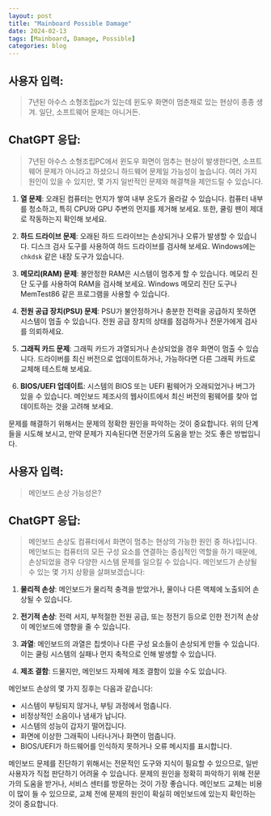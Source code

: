 ```yaml
---
layout: post
title: "Mainboard Possible Damage"
date: 2024-02-13
tags: [Mainboard, Damage, Possible]
categories: blog
---
```


## 사용자 입력:
> 7년된 아수스 소형조립pc가 있는데 윈도우 화면이 멈춘채로 있는 현상이 종종 생겨. 일단, 소프트웨어 문제는 아니거든.

## ChatGPT 응답:
> 7년된 아수스 소형조립PC에서 윈도우 화면이 멈추는 현상이 발생한다면, 소프트웨어 문제가 아니라고 하셨으니 하드웨어 문제일 가능성이 높습니다. 여러 가지 원인이 있을 수 있지만, 몇 가지 일반적인 문제와 해결책을 제안드릴 수 있습니다.

1. **열 문제**: 오래된 컴퓨터는 먼지가 쌓여 내부 온도가 올라갈 수 있습니다. 컴퓨터 내부를 청소하고, 특히 CPU와 GPU 주변의 먼지를 제거해 보세요. 또한, 쿨링 팬이 제대로 작동하는지 확인해 보세요.

2. **하드 드라이브 문제**: 오래된 하드 드라이브는 손상되거나 오류가 발생할 수 있습니다. 디스크 검사 도구를 사용하여 하드 드라이브를 검사해 보세요. Windows에는 `chkdsk` 같은 내장 도구가 있습니다.

3. **메모리(RAM) 문제**: 불안정한 RAM은 시스템이 멈추게 할 수 있습니다. 메모리 진단 도구를 사용하여 RAM을 검사해 보세요. Windows 메모리 진단 도구나 MemTest86 같은 프로그램을 사용할 수 있습니다.

4. **전원 공급 장치(PSU) 문제**: PSU가 불안정하거나 충분한 전력을 공급하지 못하면 시스템이 멈출 수 있습니다. 전원 공급 장치의 상태를 점검하거나 전문가에게 검사를 의뢰하세요.

5. **그래픽 카드 문제**: 그래픽 카드가 과열되거나 손상되었을 경우 화면이 멈출 수 있습니다. 드라이버를 최신 버전으로 업데이트하거나, 가능하다면 다른 그래픽 카드로 교체해 테스트해 보세요.

6. **BIOS/UEFI 업데이트**: 시스템의 BIOS 또는 UEFI 펌웨어가 오래되었거나 버그가 있을 수 있습니다. 메인보드 제조사의 웹사이트에서 최신 버전의 펌웨어를 찾아 업데이트하는 것을 고려해 보세요.

문제를 해결하기 위해서는 문제의 정확한 원인을 파악하는 것이 중요합니다. 위의 단계들을 시도해 보시고, 만약 문제가 지속된다면 전문가의 도움을 받는 것도 좋은 방법입니다.

## 사용자 입력:
> 메인보드 손상 가능성은?

## ChatGPT 응답:
> 메인보드 손상도 컴퓨터에서 화면이 멈추는 현상의 가능한 원인 중 하나입니다. 메인보드는 컴퓨터의 모든 구성 요소를 연결하는 중심적인 역할을 하기 때문에, 손상되었을 경우 다양한 시스템 문제를 일으킬 수 있습니다. 메인보드가 손상될 수 있는 몇 가지 상황을 살펴보겠습니다:

1. **물리적 손상**: 메인보드가 물리적 충격을 받았거나, 물이나 다른 액체에 노출되어 손상될 수 있습니다.

2. **전기적 손상**: 전력 서지, 부적절한 전원 공급, 또는 정전기 등으로 인한 전기적 손상이 메인보드에 영향을 줄 수 있습니다.

3. **과열**: 메인보드의 과열은 칩셋이나 다른 구성 요소들이 손상되게 만들 수 있습니다. 이는 쿨링 시스템의 실패나 먼지 축적으로 인해 발생할 수 있습니다.

4. **제조 결함**: 드물지만, 메인보드 자체에 제조 결함이 있을 수도 있습니다.

메인보드 손상의 몇 가지 징후는 다음과 같습니다:

- 시스템이 부팅되지 않거나, 부팅 과정에서 멈춥니다.
- 비정상적인 소음이나 냄새가 납니다.
- 시스템의 성능이 갑자기 떨어집니다.
- 화면에 이상한 그래픽이 나타나거나 화면이 멈춥니다.
- BIOS/UEFI가 하드웨어를 인식하지 못하거나 오류 메시지를 표시합니다.

메인보드 문제를 진단하기 위해서는 전문적인 도구와 지식이 필요할 수 있으므로, 일반 사용자가 직접 판단하기 어려울 수 있습니다. 문제의 원인을 정확히 파악하기 위해 전문가의 도움을 받거나, 서비스 센터를 방문하는 것이 가장 좋습니다. 메인보드 교체는 비용이 많이 들 수 있으므로, 교체 전에 문제의 원인이 확실히 메인보드에 있는지 확인하는 것이 중요합니다.

